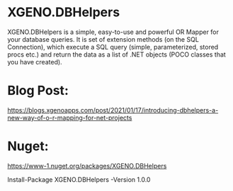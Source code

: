 # XGENO.DBHelpers

XGENO.DBHelpers is a simple, easy-to-use and powerful OR Mapper for your database queries. It is set of extension methods (on the SQL Connection), which execute a SQL query (simple, parameterized, stored procs etc.) and return the data as a list of .NET objects (POCO classes that you have created).

# Blog Post: 
https://blogs.xgenoapps.com/post/2021/01/17/introducing-dbhelpers-a-new-way-of-o-r-mapping-for-net-projects

# Nuget: 
https://www-1.nuget.org/packages/XGENO.DBHelpers

Install-Package XGENO.DBHelpers -Version 1.0.0
